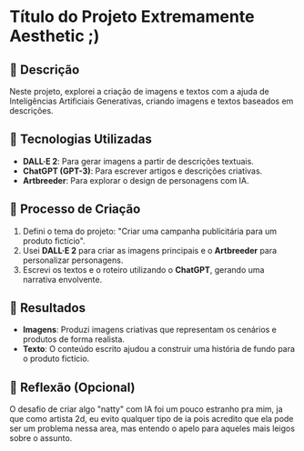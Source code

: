 # Título do Projeto Extremamente Aesthetic ;)

## 📒 Descrição
Neste projeto, explorei a criação de imagens e textos com a ajuda de Inteligências Artificiais Generativas, criando imagens e textos baseados em descrições.

## 🤖 Tecnologias Utilizadas
- **DALL·E 2**: Para gerar imagens a partir de descrições textuais.
- **ChatGPT (GPT-3)**: Para escrever artigos e descrições criativas.
- **Artbreeder**: Para explorar o design de personagens com IA.

## 🧐 Processo de Criação
1. Defini o tema do projeto: "Criar uma campanha publicitária para um produto fictício".
2. Usei **DALL·E 2** para criar as imagens principais e o **Artbreeder** para personalizar personagens.
3. Escrevi os textos e o roteiro utilizando o **ChatGPT**, gerando uma narrativa envolvente.

## 🚀 Resultados
- **Imagens**: Produzi imagens criativas que representam os cenários e produtos de forma realista.
- **Texto**: O conteúdo escrito ajudou a construir uma história de fundo para o produto fictício.

## 💭 Reflexão (Opcional)
O desafio de criar algo "natty" com IA foi um pouco estranho pra mim, ja que como artista 2d, eu evito qualquer tipo de ia pois acredito que ela pode ser um problema nessa area, mas entendo o apelo para aqueles mais leigos sobre o assunto.
